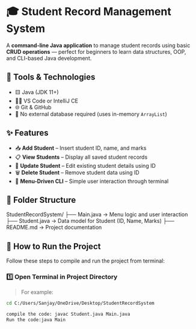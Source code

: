 # 🎓 Student Record Management System

A **command-line Java application** to manage student records using basic **CRUD operations** — perfect for beginners to learn data structures, OOP, and CLI-based Java development.

## 🧰 Tools & Technologies

- 🟨 Java (JDK 11+)
- 🧑‍💻 VS Code or IntelliJ CE
- 🌐 Git & GitHub
- 💽 No external database required (uses in-memory `ArrayList`)

## ✨ Features

- 📥 **Add Student** – Insert student ID, name, and marks
- 📋 **View Students** – Display all saved student records
- 📝 **Update Student** – Edit existing student details using ID
- 🗑 **Delete Student** – Remove student data using ID
- 🧭 **Menu-Driven CLI** – Simple user interaction through terminal


## 📁 Folder Structure

StudentRecordSystem/
├── Main.java → Menu logic and user interaction
├── Student.java → Data model for Student (ID, Name, Marks)
├── README.md → Project documentation

## 🚀 How to Run the Project

Follow these steps to compile and run the project from terminal:

### 1️⃣ Open Terminal in Project Directory
> For example:
```bash
cd C:/Users/Sanjay/OneDrive/Desktop/StudentRecordSystem

compile the code: javac Student.java Main.java
Run the code:java Main

